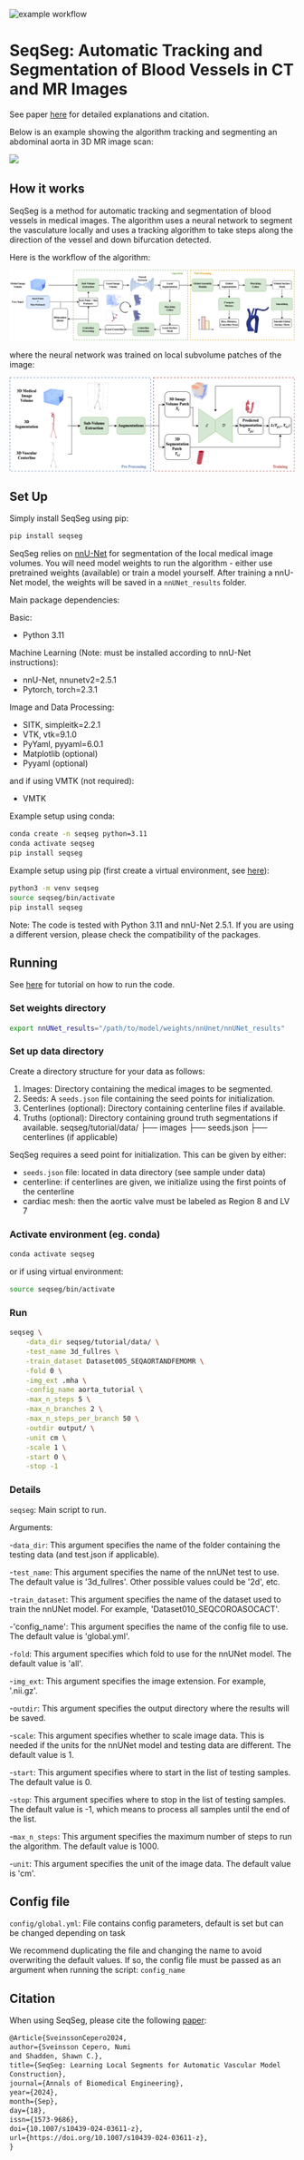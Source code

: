 ![example workflow](https://github.com/numisveinsson/SeqSeg/actions/workflows/python-app.yml/badge.svg)

# SeqSeg: Automatic Tracking and Segmentation of Blood Vessels in CT and MR Images

See paper [here](https://rdcu.be/dU0wy) for detailed explanations and citation.

Below is an example showing the algorithm tracking and segmenting an abdominal aorta in 3D MR image scan:

![](seqseg/assets/mr_model_tracing_fast_shorter.gif)

## How it works
SeqSeg is a method for automatic tracking and segmentation of blood vessels in medical images. The algorithm uses a neural network to segment the vasculature locally and uses a tracking algorithm to take steps along the direction of the vessel and down bifurcation detected.

Here is the workflow of the algorithm:

![](seqseg/assets/seqseg.png)

where the neural network was trained on local subvolume patches of the image:

![](seqseg/assets/seqseg_training.png)

## Set Up
Simply install SeqSeg using pip:
```bash
pip install seqseg
```
SeqSeg relies on [nnU-Net](https://github.com/MIC-DKFZ/nnUNet) for segmentation of the local medical image volumes. You will need model weights to run the algorithm - either use pretrained weights (available) or train a model yourself. After training a nnU-Net model, the weights will be saved in a `nnUNet_results` folder.

Main package dependencies:

Basic:
- Python 3.11

Machine Learning (Note: must be installed according to nnU-Net instructions):
- nnU-Net, nnunetv2=2.5.1
- Pytorch, torch=2.3.1

Image and Data Processing:
- SITK, simpleitk=2.2.1
- VTK, vtk=9.1.0
- PyYaml, pyyaml=6.0.1
- Matplotlib (optional)
- Pyyaml (optional)

and if using VMTK (not required):
- VMTK

Example setup using conda:
```bash
conda create -n seqseg python=3.11
conda activate seqseg
pip install seqseg

```
Example setup using pip (first create a virtual environment, see [here](https://packaging.python.org/en/latest/guides/installing-using-pip-and-virtual-environments/)):
```bash
python3 -m venv seqseg
source seqseg/bin/activate
pip install seqseg
```
Note: The code is tested with Python 3.11 and nnU-Net 2.5.1. If you are using a different version, please check the compatibility of the packages.

## Running

See [here](https://github.com/numisveinsson/SeqSeg/blob/main/tutorial/tutorial.md) for tutorial on how to run the code.

### Set weights directory
```bash
export nnUNet_results="/path/to/model/weights/nnUnet/nnUNet_results"
```

### Set up data directory
Create a directory structure for your data as follows:

1. Images: Directory containing the medical images to be segmented.
2. Seeds: A `seeds.json` file containing the seed points for initialization.
3. Centerlines (optional): Directory containing centerline files if available.
4. Truths (optional): Directory containing ground truth segmentations if available.
seqseg/tutorial/data/
    ├── images
    ├── seeds.json
    ├── centerlines (if applicable)

SeqSeg requires a seed point for initialization. This can be given by either:
- `seeds.json` file: located in data directory (see sample under data)
- centerline: if centerlines are given, we initialize using the first points of the centerline
- cardiac mesh: then the aortic valve must be labeled as Region 8 and LV 7

### Activate environment (eg. conda)
```bash
conda activate seqseg
```
or if using virtual environment:
```bash
source seqseg/bin/activate
```

### Run
```bash
seqseg \
    -data_dir seqseg/tutorial/data/ \
    -test_name 3d_fullres \
    -train_dataset Dataset005_SEQAORTANDFEMOMR \
    -fold 0 \
    -img_ext .mha \
    -config_name aorta_tutorial \
    -max_n_steps 5 \
    -max_n_branches 2 \
    -max_n_steps_per_branch 50 \
    -outdir output/ \
    -unit cm \
    -scale 1 \
    -start 0 \
    -stop -1
```

### Details

`seqseg`: Main script to run.

Arguments:

-`data_dir`: This argument specifies the name of the folder containing the testing data (and test.json if applicable).

-`test_name`: This argument specifies the name of the nnUNet test to use. The default value is '3d_fullres'. Other possible values could be '2d', etc.

-`train_dataset`: This argument specifies the name of the dataset used to train the nnUNet model. For example, 'Dataset010_SEQCOROASOCACT'.

-'config_name': This argument specifies the name of the config file to use. The default value is 'global.yml'.

-`fold`: This argument specifies which fold to use for the nnUNet model. The default value is 'all'.

-`img_ext`: This argument specifies the image extension. For example, '.nii.gz'.

-`outdir`: This argument specifies the output directory where the results will be saved.

-`scale`: This argument specifies whether to scale image data. This is needed if the units for the nnUNet model and testing data are different. The default value is 1.

-`start`: This argument specifies where to start in the list of testing samples. The default value is 0.

-`stop`: This argument specifies where to stop in the list of testing samples. The default value is -1, which means to process all samples until the end of the list.

-`max_n_steps`: This argument specifies the maximum number of steps to run the algorithm. The default value is 1000.

-`unit`: This argument specifies the unit of the image data. The default value is 'cm'.

## Config file
`config/global.yml`: File contains config parameters, default is set but can be changed depending on task

We recommend duplicating the file and changing the name to avoid overwriting the default values.
If so, the config file must be passed as an argument when running the script: `config_name`

## Citation
When using SeqSeg, please cite the following [paper](https://rdcu.be/dU0wy):
    
```
@Article{SveinssonCepero2024,
author={Sveinsson Cepero, Numi
and Shadden, Shawn C.},
title={SeqSeg: Learning Local Segments for Automatic Vascular Model Construction},
journal={Annals of Biomedical Engineering},
year={2024},
month={Sep},
day={18},
issn={1573-9686},
doi={10.1007/s10439-024-03611-z},
url={https://doi.org/10.1007/s10439-024-03611-z},
}
```
